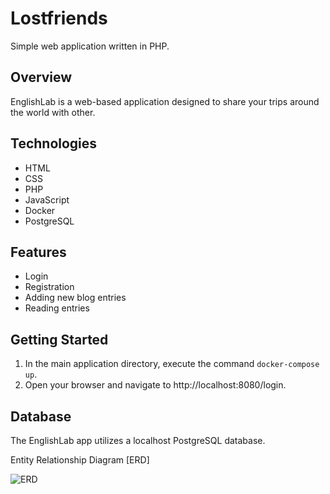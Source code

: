 # Lostfriends

Simple web application written in PHP.

## Overview

EnglishLab is a web-based application designed to share your trips around the world with other.

## Technologies

* HTML
* CSS
* PHP
* JavaScript
* Docker
* PostgreSQL

## Features

- Login
- Registration
- Adding new blog entries
- Reading entries

## Getting Started

1. In the main application directory, execute the command `docker-compose up`.
2. Open your browser and navigate to http://localhost:8080/login.

## Database

The EnglishLab app utilizes a localhost PostgreSQL database.

Entity Relationship Diagram [ERD]

![ERD](https://github.com/0WhoAmI/wdpai/assets/94999592/426c6ad9-ca26-41bf-b574-6164fe9adf56)
